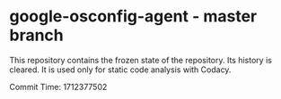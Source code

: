 # google-osconfig-agent - master branch

This repository contains the frozen state of the repository.
Its history is cleared. It is used only for static code
analysis with Codacy.

Commit Time: 1712377502